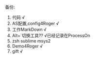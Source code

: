 备份:
1. 代码 √
2. AS配置,config4Roger √
3. 工作MarkDown √
4. Alt+`切换工具?? √已经记录在ProcessOn
5. zsh sublime msys2 
6. Demo4Roger √
7. gift √


